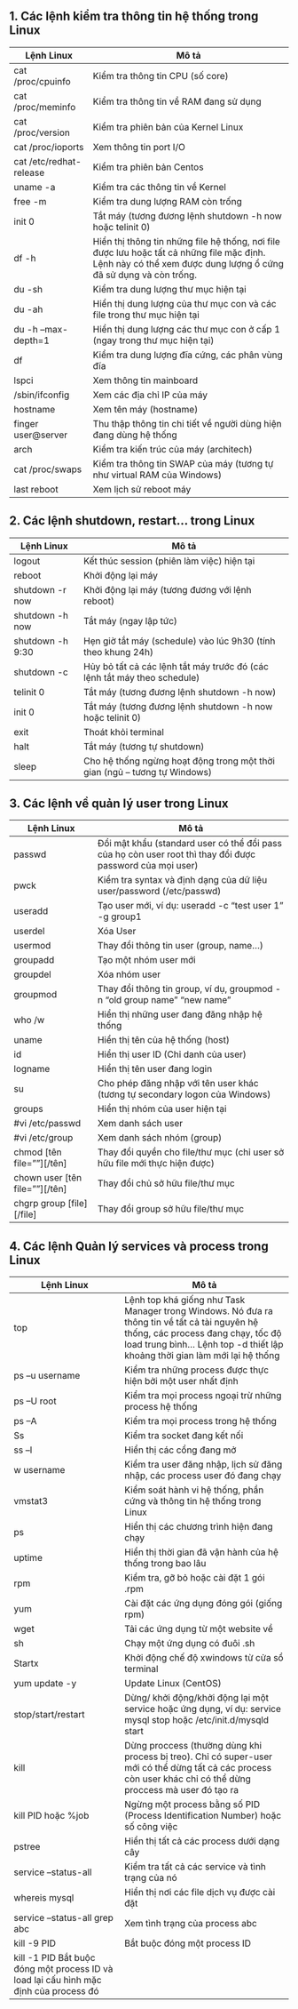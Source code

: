 ## 1. Các lệnh kiểm tra thông tin hệ thống trong Linux
| Lệnh Linux	| Mô tả |
|-------------------|-------|
| cat /proc/cpuinfo	| Kiểm tra thông tin CPU (số core) |
| cat /proc/meminfo	| Kiểm tra thông tin về RAM đang sử dụng |
| cat /proc/version	| Kiểm tra phiên bản của Kernel Linux |
| cat /proc/ioports	| Xem thông tin port I/O |
| cat /etc/redhat-release	| Kiểm tra phiên bản Centos |
| uname -a	| Kiểm tra các thông tin về Kernel |
| free -m	| Kiểm tra dung lượng RAM còn trống |
| init 0	| Tắt máy (tương đương lệnh shutdown -h now hoặc telinit 0) |
| df -h	| Hiển thị thông tin những file hệ thống, nơi file được lưu hoặc tất cả những file mặc định. Lệnh này có thể xem được dung lượng ổ cứng đã sử dụng và còn trống. |
| du -sh	| Kiểm tra dung lượng thư mục hiện tại |
| du  -ah	 | Hiển thị dung lượng của thư mục con và các file trong thư mục hiện tại |
| du -h –max-depth=1	| Hiển thị dung lượng các thư mục con ở cấp 1 (ngay trong thư mục hiện tại) |
| df	| Kiểm tra dung lượng đĩa cứng, các phân vùng đĩa |
| lspci	| Xem thông tin mainboard   
| /sbin/ifconfig | Xem các địa chỉ IP của máy |
| hostname	| Xem tên máy (hostname) |
| finger user@server	| Thu thập thông tin chi tiết về người dùng hiện đang dùng hệ thống |
| arch	| Kiểm tra kiến trúc của máy (architech) |
| cat /proc/swaps	| Kiểm tra thông tin SWAP của máy (tương tự như virtual RAM của Windows) |
| last reboot	| Xem lịch sử reboot máy |

## 2. Các lệnh shutdown, restart… trong Linux
| Lệnh Linux	| Mô tả |
|-------------|-------|
| logout	| Kết thúc session (phiên làm việc) hiện tại |
| reboot	| Khởi động lại máy |
| shutdown -r now	| Khởi động lại máy (tương đương với lệnh reboot) |
| shutdown -h now	| Tắt máy (ngay lập tức) |
| shutdown -h 9:30	| Hẹn giờ tắt máy (schedule) vào lúc 9h30 (tính theo khung 24h) |
| shutdown -c	| Hủy bỏ tất cả các lệnh tắt máy trước đó (các lệnh tắt máy theo schedule) |
| telinit 0	| Tắt máy (tương đương lệnh shutdown -h now) |
| init 0	| Tắt máy (tương đương lệnh shutdown -h now hoặc telinit 0) |
| exit	| Thoát khỏi terminal |
| halt	| Tắt máy (tương tự shutdown) |
| sleep	| Cho hệ thống ngừng hoạt động trong một thời gian (ngủ – tương tự Windows) |

## 3. Các lệnh về quản lý user trong Linux
| Lệnh Linux	| Mô tả |
|-------------|-------|
| passwd	| Đổi mật khẩu (standard user có thể đổi pass của họ còn user root thì thay đổi được password của mọi user) |
| pwck	| Kiểm tra syntax và định dạng của dữ liệu user/password (/etc/passwd) |
| useradd	| Tạo user mới, ví dụ: useradd -c “test user 1” -g group1 |
| userdel	| Xóa User |
| usermod	| Thay đổi thông tin user (group, name…) |
| groupadd	| Tạo một nhóm user mới |
| groupdel	| Xóa nhóm user | 
| groupmod	| Thay đổi thông tin group, ví dụ, groupmod -n “old group name”  “new name” |
| who /w	| Hiển thị những user đang đăng nhập hệ thống |
| uname	| Hiển thị tên của hệ thống (host) |
| id	| Hiển thị user ID (Chỉ danh của user) |
| logname	| Hiển thị tên user đang login |
| su	| Cho phép đăng nhập với tên user khác (tương tự secondary logon của Windows) |
| groups	| Hiển thị nhóm của user hiện tại |
| #vi /etc/passwd	| Xem danh sách user |
| #vi /etc/group	| Xem danh sách nhóm (group) |
| chmod [tên file=””][/tên]	| Thay đổi quyền cho file/thư mục (chỉ user sở hữu file mới thực hiện được) |
| chown user [tên file=””][/tên]	| Thay đổi chủ sở hữu file/thư mục |
| chgrp group [file][/file]	| Thay đổi group sở hữu file/thư mục |

## 4. Các lệnh Quản lý services và process trong Linux
| Lệnh Linux	| Mô tả |
|-------------|-------|
| top	| Lệnh top khá giống như Task Manager trong Windows. Nó đưa ra thông tin về tất cả tài nguyên hệ thống, các process đang chạy, tốc độ load trung bình… Lệnh top -d thiết lập khoảng thời gian làm mới lại hệ thống |
| ps –u username	| Kiểm tra những process được thực hiện bởi một user nhất định |
| ps –U root	| Kiểm tra mọi process ngoại trừ những process hệ thống |
| ps –A	 | Kiểm tra mọi process trong hệ thống |
| Ss	| Kiểm tra socket đang kết nối |
| ss –l	 | Hiển thị các cổng đang mở |
| w username	| Kiểm tra user đăng nhập, lịch sử đăng nhập, các process user đó đang chạy |
| vmstat3	| Kiểm soát hành vi hệ thống, phần cứng và thông tin hệ thống trong Linux |
| ps	| Hiển thị các chương trình hiện đang chạy |
| uptime	| Hiển thị thời gian đã vận hành của hệ thống trong bao lâu |
| rpm	| Kiểm tra, gỡ bỏ hoặc cài đặt 1 gói .rpm |
| yum	| Cài đặt các ứng dụng đóng gói (giống rpm) |
| wget	| Tải các ứng dụng từ một website về| 
| sh	| Chạy một ứng dụng có đuôi .sh |
| Startx	| Khởi động chế độ xwindows từ cửa sổ terminal |
| yum update -y	| Update Linux (CentOS) |
| stop/start/restart	| Dừng/ khởi động/khởi động lại một service hoặc ứng dụng, ví dụ: service mysql stop hoặc /etc/init.d/mysqld start |
| kill	| Dừng proccess (thường dùng khi process bị treo). Chỉ có super-user mới có thể dừng tất cả các process còn user khác chỉ có thể dừng proccess mà user đó tạo ra |
| kill PID hoặc %job	| Ngừng một process bằng số PID (Process Identification Number) hoặc số công việc |
| pstree	| Hiển thị tất cả các process dưới dạng cây |
| service –status-all	| Kiểm tra tất cả các service và tình trạng của nó |
| whereis mysql	| Hiển thị nơi các file dịch vụ được cài đặt |
| service –status-all  grep abc	| Xem tình trạng của process abc |
| kill -9 PID	| Bắt buộc đóng một process ID |
| kill -1 PID	Bắt buộc đóng một process ID và load lại cấu hình mặc định của process đó |
